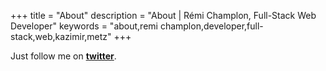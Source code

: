 +++
title = "About"
description = "About | Rémi Champlon, Full-Stack Web Developer"
keywords = "about,remi champlon,developer,full-stack,web,kazimir,metz"
+++

Just follow me on **[twitter](https://twitter.com/RemiChamplon)**.